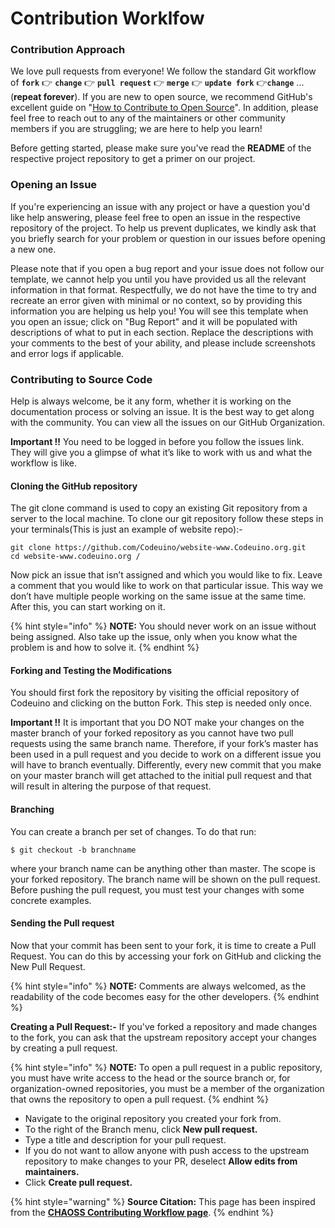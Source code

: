 # Contribution Worklfow

### Contribution Approach

We love pull requests from everyone! We follow the standard Git workflow of **`fork`** 👉 **`change`** 👉 **`pull request`** 👉 **`merge`** 👉 **`update fork`** 👉**`change`** ... \(**repeat forever**\). If you are new to open source, we recommend GitHub's excellent guide on "[How to Contribute to Open Source](https://opensource.guide/how-to-contribute/)". In addition, please feel free to reach out to any of the maintainers or other community members if you are struggling; we are here to help you learn!

Before getting started, please make sure you've read the **README** of the respective project repository to get a primer on our project.

### Opening an Issue

If you're experiencing an issue with any project or have a question you'd like help answering, please feel free to open an issue in the respective repository of the project. To help us prevent duplicates, we kindly ask that you briefly search for your problem or question in our issues before opening a new one.

Please note that if you open a bug report and your issue does not follow our template, we cannot help you until you have provided us all the relevant information in that format. Respectfully, we do not have the time to try and recreate an error given with minimal or no context, so by providing this information you are helping us help you! You will see this template when you open an issue; click on "Bug Report" and it will be populated with descriptions of what to put in each section. Replace the descriptions with your comments to the best of your ability, and please include screenshots and error logs if applicable.

### Contributing to Source Code

 Help is always welcome, be it any form, whether it is working on the documentation process or solving an issue. It is the best way to get along with the community. You can view all the issues on our GitHub Organization.  
  
**Important !!** You need to be logged in before you follow the issues link. They will give you a glimpse of what it’s like to work with us and what the workflow is like.

#### Cloning the GitHub repository

The git clone command is used to copy an existing Git repository from a server to the local machine. To clone our git repository follow these steps in your terminals\(This is just an example of website repo\):-

```text
git clone https://github.com/Codeuino/website-www.Codeuino.org.git
cd website-www.codeuino.org /
```

Now pick an issue that isn’t assigned and which you would like to fix. Leave a comment that you would like to work on that particular issue. This way we don’t have multiple people working on the same issue at the same time. After this, you can start working on it.

{% hint style="info" %}
**NOTE:** You should never work on an issue without being assigned. Also take up the issue, only when you know what the problem is and how to solve it.
{% endhint %}

#### Forking and Testing the Modifications

You should first fork the repository by visiting the official repository of Codeuino and clicking on the button Fork. This step is needed only once.

 **Important !!** It is important that you DO NOT make your changes on the master branch of your forked repository as you cannot have two pull requests using the same branch name. Therefore, if your fork’s master has been used in a pull request and you decide to work on a different issue you will have to branch eventually. Differently, every new commit that you make on your master branch will get attached to the initial pull request and that will result in altering the purpose of that request.

#### Branching

You can create a branch per set of changes. To do that run:

```text
$ git checkout -b branchname
```

where your branch name can be anything other than master. The scope is your forked repository. The branch name will be shown on the pull request. Before pushing the pull request, you must test your changes with some concrete examples.

#### Sending the Pull request

Now that your commit has been sent to your fork, it is time to create a Pull Request. You can do this by accessing your fork on GitHub and clicking the New Pull Request.

{% hint style="info" %}
**NOTE:** Comments are always welcomed, as the readability of the code becomes easy for the other developers.
{% endhint %}

**Creating a Pull Request:-** If you've forked a repository and made changes to the fork, you can ask that the upstream repository accept your changes by creating a pull request.

{% hint style="info" %}
**NOTE:** To open a pull request in a public repository, you must have write access to the head or the source branch or, for organization-owned repositories, you must be a member of the organization that owns the repository to open a pull request.
{% endhint %}

* Navigate to the original repository you created your fork from.
* To the right of the Branch menu, click **New pull request.**
* Type a title and description for your pull request.
* If you do not want to allow anyone with push access to the upstream repository to make changes to your PR, deselect **Allow edits from maintainers.**
* Click **Create pull request.**

{% hint style="warning" %}
**Source Citation:** This page has been inspired from the [**CHAOSS Contributing Workflow page**](https://chaoss-project.gitbook.io/community-handbook/development/contributing-worfkflow).
{% endhint %}

